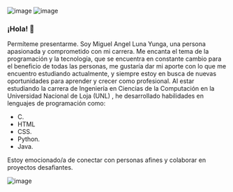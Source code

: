 ![image](https://github.com/Miguelin04/Miguelin04/assets/118997463/bf8a9066-beec-43c5-a79a-6ab6bdded0e8) ![image](https://github.com/Miguelin04/Miguelin04/assets/118997463/011cb50d-6760-4b63-a1a7-c973c9072e07)

### ¡Hola! 👋
  
Permíteme presentarme. Soy Miguel Angel Luna Yunga, una persona apasionada y comprometido con mi carrera. Me encanta el tema de la programación y la tecnología, que se encuentra en constante cambio para el beneficio de todas las personas, me gustaría dar mi aporte con lo que me encuentro estudiando actualmente, y siempre estoy en busca de nuevas oportunidades para aprender y crecer como profesional. Al estar estudiando la carrera de Ingeniería en Ciencias de la Computación en la Universidad Nacional de Loja (UNL) , he desarrollado habilidades en lenguajes de programación como:

- C.
- HTML 
- CSS. 
- Python.
- Java. 

Estoy emocionado/a de conectar con personas afines y colaborar en proyectos desafiantes.
 
 
![image](https://github.com/Miguelin04/Miguelin04/assets/118997463/4abf6a07-8e69-4f37-a548-5921f2d181e4)
